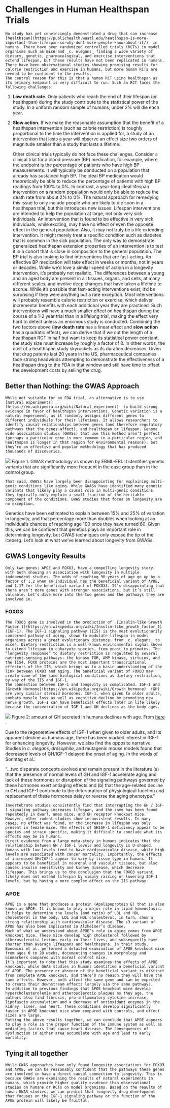# Challenges in Human Healthspan Trials
	No study has yet convincingly demonstrated a drug that can increase  [healthspan](https://publichealth.wustl.edu/heatlhspan-is-more-important-than-lifespan-so-why-dont-more-people-know-about-it/)  in humans. There have been randomized controlled trials (RCTs) in model organisms such as mice and _c. elegans_ finding a wide variety of dietary, genetic, pharmacological, and exercise interventions that extend lifespan, but these results have not been replicated in humans. There have been observational studies showing promising results for calorie restriction and exercise in humans, but more human RCTs are needed to be confident in the results.
	The central reason for this is that a human RCT using healthspan as its primary endpoint is very difficult to run. Such an RCT faces the following challenges:
1. **Low death rate.** Only patients who reach the end of their lifespan (or healthspan) during the study contribute to the statistical power of the study. In a uniform random sample of humans, under 2% will die each year.
2.  **Slow action.** If we make the reasonable assumption that the benefit of a healthspan intervention (such as calorie restriction) is roughly proportional to the time the intervention is applied for, a study of an intervention that lasts a year will observe an effect size two orders of magnitude smaller than a study that lasts a lifetime.

	Other clinical trials typically do not face these challenges. Consider a clinical trial for a blood pressure (BP) medication, for example, where the endpoint is the percentage of patients who have high BP measurements. It will typically be conducted on a population that already has sustained high BP. The ideal BP medication would theoretically be able to reduce the percentage of patients with high BP readings from 100% to 0%. In contrast, a year-long ideal lifespan intervention on a random population would only be able to reduce the death rate from about 2% to 0%. The natural approach for remedying this issue to only include people who are likely to die soon in a healthspan trial, but this introduces new issues. Lifespan interventions are intended to help the population at large, not only very sick individuals. An intervention that is found to be effective in very sick individuals, while exciting, may have no effect or even the opposite effect in the general population. Also, it may not truly be a life extending intervention. It might merely treat a specific condition such as diabetes that is common in the sick population. The only way to demonstrate generalized healthspan extension properties of an intervention is to test it in a cohort that is close in composition to the general population.
	The BP trial is also looking to find interventions that are fast-acting. An effective BP medication will take effect in weeks or months, not in years or decades. While we’d love a similar speed of action in a longevity intervention, it’s probably not realistic. The differences between a young and an aged body are present in all tissues, organs, and cells, at many different scales, and involve deep changes that have taken a lifetime to accrue. While it’s possible that fast-acting interventions exist, it’d be surprising if they were anything but a rare exception. Most interventions will probably resemble calorie restriction or exercise, which deliver incremental benefits with each additional year they are practiced. Such interventions will have a much smaller effect on healthspan during the course of a 1-2 year trial than in a lifelong trial, making the effect very hard to detect unless an enormous study is conducted.
	Combining the two factors above (**low death rate** has a linear effect and **slow action** has a quadratic effect), we can derive that if we cut the length of a healthspan RCT in half but want to keep its statistical power constant, the study size must increase by roughly a factor of 8. In other words, the cost of a healthspan study skyrockets as its duration decreases. Given that drug patents last 20 years in the US, pharmaceutical companies face strong headwinds attempting to demonstrate the effectiveness of a healthspan drug to the FDA in that window and still have time to offset the development costs by selling the drug.

## Better than Nothing: the GWAS Approach
	While not suitable for an FDA trial, an alternative is to use  [natural experiments](https://en.wikipedia.org/wiki/Natural_experiment)  to build strong evidence in favor of healthspan interventions. Genetic variation is a natural experiment, as it randomly assigns different genes to different individuals for their lifetimes. It allows researchers to identify causal relationships between genes (and therefore regulatory pathways that the genes affect), and healthspan or lifespan. Genome wide association studies (GWASs) that use this method aren’t perfect (perhaps a particular gene is more common in a particular region, and healthspan is longer in that region for environmental reasons), but they’re an effective and popular methodology that has produced thousands of discoveries.

![](cVQh2Spv3W9gIWVhoZFRrrAMYIqC7EU_VgJYgtJs26ZGF2UVIPETgfTDUPfQv_DB32NS2VXlYBUVRd_YU5pfyzxT092KelvxaInxn8MOaRoDhAXtjytnTyQSlDt-tFQFvXe0QkN-.png)
Figure 1. GWAS methodology as shown by EBML-EBI. It identifies genetic variants that are significantly more frequent in the case group than in the control group.

	That said, GWASs have largely been disappointing for explaining multi-genic conditions like aging. While GWASs have identified many genetic variants that likely play a causal role in multi-genic conditions, they typically only explain a small fraction of the heritable component of the conditions. GWAS studies that focus on longevity are no exception. 
Genetics have been estimated to explain between 15% and 25% of variation in longevity, and that percentage more than doubles when looking at an individual’s chances of reaching age 100 once they have turned 60. Given this, we can be confident that genetics plays an important role in determining longevity, but GWAS techniques only expose the tip of the iceberg. Let’s look at what we’ve learned about longevity from GWASs.

## GWAS Longevity Results
	Only two genes: APOE and FOXO3, have a compelling longevity story, with both showing an association with longevity in multiple independent studies. The odds of reaching 90 years of age go up by a factor of 1.2 when an individual has the beneficial variant of APOE, and 1.17 for the beneficial variant of FOXO33. It’s disappointing that there aren’t more genes with stronger associations, but it’s still valuable. Let’s dive more into the two genes and the pathways they are involved in.

### FOXO3
	The FOXO3 gene is involved in the production of  [Insulin-like Growth Factor 1](https://en.wikipedia.org/wiki/Insulin-like_growth_factor_1)  (IGF-1). The IGF-1 signaling pathway (IIS) is the most evolutionarily conserved pathway of aging, shown to modulate lifespan in model organisms across a great evolutionary distance: from _c. elegans_ to mice4. Dietary restriction is a well-known environmental signal shown to extend lifespan in eukaryote species, from yeast to primates. The “longevity response” to dietary restriction is regulated by several nutrient-sensing pathways: the kinase TOR, AMP kinase, sirtuins, and the IIS4. FOXO proteins are the most important transcriptional effectors of the IIS, which brings us to a basic understanding of the link between FOXO3 and aging. The beneficial variant of FOXO3 may create some of the same biological conditions as dietary restriction, by way of the IIS and IGF-1.
	The connection between IGF-1 and longevity is complicated. IGF-1 and  [Growth Hormone](https://en.wikipedia.org/wiki/Growth_hormone)  (GH) are very similar steroid hormones. IGF-1, when given to older adults, combats muscle loss as well as cognitive decline by promoting new nerve growth. IGF-1 can have beneficial effects later in life likely because the concentration of IGF-1 and GH declines as the body ages.

![](6nWqBqME8li6w7ioK9uudJm0QCCoNMT1fW0rdiFVXV_tQK-m6xU-7bIz7ZYZzLcEOaWZQFzR2Jnqd-XtrbpmuORotRP44huMqx0IRmMUAfQr-6hdJdqdMdLyXU5_JJNil78GPCFF.png)
Figure 2: amount of GH secreted in humans declines with age. From  [here](https://joshmitteldorf.scienceblog.com/2015/09/04/hgh-and-igf-promise-and-danger/) .

Due to the regenerative effects of IGF-1 when given to older adults, and its apparent decline as humans age, there has been marked interest in IGF-1 for enhancing longevity. However, we also find the opposite narrative. Studies in _c. elegans_, _drosophila_, and mutagenic mouse models found that decreased levels of GH/IGF-1 delayed the onset of aging. In the words of Sonntag et al.:

“...two disparate concepts evolved and remain present in the literature (a) that the presence of normal levels of GH and IGF-1 accelerate aging and lack of these hormones or disruption of the signaling pathways governed by these hormones exert antiaging effects and (b) that the age-related decline in GH and IGF-1 contribute to the deterioration of physiological function and replacement of these hormones delay or reverse the aging phenotype.”

	Invertebrate studies consistently find that interrupting the GH / IGF-1 signaling pathway increases lifespan, and the same has been found repeatedly in dwarf, ames mice, and GH receptor knockout mice. However, other rodent studies show inconsistent results. In many cases, no effect was found, or the increase in lifespan was only present in female mice. The effects of GHIGF-1 deficiency appear to be species and strain specific, making it difficult to conclude what its effects may be in humans.
	Direct evidence from a large meta-study in humans indicates that the relationship between GH / IGF-1 levels and longevity is U-shaped. Humans with low levels tend to have cardiovascular disease, while high levels are associated with cancer mortality. Importantly, the effects of increased GH/IGF-1 appear to vary by tissue type in humans. It appears to be beneficial in neuronal and vascular tissues, but also causes insulin sensitivity and kidney disease, which decrease lifespan. This brings us to the conclusion that the FOXO3 variant likely does not extend lifespan by simply raising or lowering IGF-1 levels, but by having a more complex effect on the IIS pathway.

### APOE
	APOE is a gene that produces a protein (Apolipoprotein E) that is also known as APOE. It is known to play a major role in lipid homeostasis. It helps to determine the levels (and ratio) of LDL and HDL cholesterol in the body. LDL and HDL cholesterol, in turn, show a strong relationship with cardiovascular disease. The ε3 variant of APOE has also been implicated in Alzheimer’s disease.
	Much of what we understand about APOE’s role in aging comes from APOE knockout mice. These mice develop high cholesterol followed by atherosclerotic lesions early in their lives, and subsequently have shorter than average lifespans and healthspans. In their study, Bonomini et al. performed a detailed examination of APOE knockout mice from ages 6 to 20 weeks, documenting changes in morphology and biomarkers compared with normal control mice.
	It’s important to note that this study examines the effects of APOE knockout, while GWAS studies in humans identified a beneficial variant of APOE. The presence or absence of the beneficial variant is distinct from complete APOE knockout, and there’s no reason they will have the same effects. However, both affect the same gene and can be expected to create their downstream effects largely via the same pathways.
	In addition to previous findings that APOE knockout mice develop hypercholesterolemia and atherosclerotic plaques as they age, the authors also find fibrosis, pro-inflammatory cytokine increase, lipofuscin accumulation and a decrease of antioxidant enzymes in the kidney, liver, and heart. These conditions develop significantly faster in APOE knockout mice when compared with controls, and effect sizes are large.
	Putting the above results together, we can conclude that APOE appears to play a role in the proper function of the immune system as well as mediating factors that cause heart disease. The consequences of dysfunction in either area accumulate with age and lead to early mortality.

## Tying it all together
	While GWAS approaches have only found longevity associations for FOXO3 and APOE, we can be reasonably confident that the pathways these genes are involved in have a direct causal connection to longevity. This is because GWASs are examining the results of natural experiments in humans, which provide higher quality evidence than observational studies on humans or RCTs on model organisms. Based on the results of human GWAS studies, we can predict that longevity drug development that focuses on the IGF-1 signaling pathway or the function of the APOE protein will likely be fruitful.
